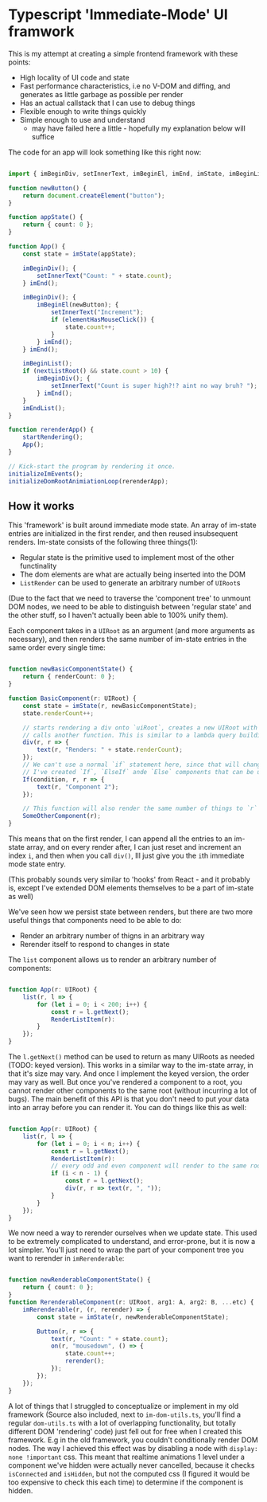 # Typescript 'Immediate-Mode' UI framwork

This is my attempt at creating a simple frontend framework with these points:
- High locality of UI code and state
- Fast performance characteristics, i.e no V-DOM and diffing, and generates as little garbage as possible per render
- Has an actual callstack that I can use to debug things
- Flexible enough to write things quickly
- Simple enough to use and understand
    - may have failed here a little - hopefully my explanation below will suffice

The code for an app will look something like this right now:

```ts

import { imBeginDiv, setInnerText, imBeginEl, imEnd, imState, imBeginList, nextListRoot, startRendering, imEndList, elementHasMouseClick, initializeImEvents, initializeDomRootAnimiationLoop } from "src/utils/im-dom-utils";

function newButton() {
    return document.createElement("button");
}

function appState() {
    return { count: 0 };
}

function App() {
    const state = imState(appState);

    imBeginDiv(); {
        setInnerText("Count: " + state.count);
    } imEnd();

    imBeginDiv(); {
        imBeginEl(newButton); {
            setInnerText("Increment");
            if (elementHasMouseClick()) {
                state.count++;
            }
        } imEnd();
    } imEnd();

    imBeginList();
    if (nextListRoot() && state.count > 10) {
        imBeginDiv(); {
            setInnerText("Count is super high?!? aint no way bruh? ");
        } imEnd();
    }
    imEndList();
}

function rerenderApp() { 
    startRendering();
    App();
}

// Kick-start the program by rendering it once.
initializeImEvents();
initializeDomRootAnimiationLoop(rerenderApp);

```

## How it works

This 'framework' is built around immediate mode state. An array of im-state entries are initialized in the first
render, and then reused insubsequent renders. Im-state consists of the following three things(1):

- Regular state is the primitive used to implement most of the other functinality
- The dom elements are what are actually being inserted into the DOM
- `ListRender` can be used to generate an arbitrary number of `UIRoot`s

(Due to the fact that we need to traverse the 'component tree' to unmount DOM nodes, we need to be able to distinguish between 
'regular state' and the other stuff, so I haven't actually been able to 100% unify them).

Each component takes in a `UIRoot` as an argument (and more arguments as necessary), and then renders the same number
of im-state entries in the same order every single time:

```ts

function newBasicComponentState() {
    return { renderCount: 0 };
}

function BasicComponent(r: UIRoot) {
    const state = imState(r, newBasicComponentState);
    state.renderCount++;

    // starts rendering a div onto `uiRoot`, creates a new UIRoot with that new div, and then 
    // calls another function. This is similar to a lambda query building pattern you may have seen in other APIs
    div(r, r => {
        text(r, "Renders: " + state.renderCount);
    });
    // We can't use a normal `if` statement here, since that will change the number of components being rendered each time.
    // I've created `If`, `ElseIf` ande `Else` components that can be used instead.
    If(condition, r, r => {
        text(r, "Component 2");
    });

    // This function will also render the same number of things to `r` every time, so this is also doable
    SomeOtherComponent(r);
}
```

This means that on the first render, I can append all the entries to an im-state array, and on every render after, 
I can just reset and increment an index `i`, and then when you call `div()`, Ill just give you the `i`th immediate mode state entry.

(This probably sounds very similar to 'hooks' from React - and it probably is, except I've extended DOM elements themselves
to be a part of im-state as well)

We've seen how we persist state between renders, but there are two more useful things that components need to be able to do:
- Render an arbitrary number of thigns in an arbitrary way
- Rerender itself to respond to changes in state

The `list` component allows us to render an arbitrary number of components:

```ts

function App(r: UIRoot) {
    list(r, l => {
        for (let i = 0; i < 200; i++) {
            const r = l.getNext();
            RenderListItem(r):
        }
    });
}

```

The `l.getNext()` method can be used to return as many UIRoots as needed (TODO: keyed version). This works in a similar way to the im-state array,
in that it's size may vary. And once I implement the keyed version, the order may vary as well. But once you've rendered a component to a root, 
you cannot render other components to the same root (without incurring a lot of bugs). The main benefit of this API is that
you don't need to put your data into an array before you can render it. You can do things like this as well:

```ts

function App(r: UIRoot) {
    list(r, l => {
        for (let i = 0; i < n; i++) {
            const r = l.getNext();
            RenderListItem(r):
            // every odd and even component will render to the same root, so this is fine
            if (i < n - 1) {
                const r = l.getNext();
                div(r, r => text(r, ", "));
            }
        }
    });
}

```

We now need a way to rerender ourselves when we update state. This used to be extremely complicated 
to understand, and error-prone, but it is now a lot simpler. You'll just need to wrap the part of your
component tree you want to rerender in `imRerenderable`:

```ts

function newRenderableComponentState() {
    return { count: 0 };
}
function RerenderableComponent(r: UIRoot, arg1: A, arg2: B, ...etc) {
    imRerenderable(r, (r, rerender) => {
        const state = imState(r, newRenderableComponentState);

        Button(r, r => {
            text(r, "Count: " + state.count);
            on(r, "mousedown", () => {
                state.count++;
                rerender();
            });
        });
    });
}
```

A lot of things that I struggled to conceptualize or implement in my old framework (Source also included, next to `im-dom-utils.ts`, you'll find a regular
`dom-utils.ts` with a lot of overlapping functionality, but totally different DOM 'rendering' code) just fell out for free when I created this framework.
E.g in the old framework, you couldn't conditionally render DOM nodes. The way I achieved this effect was by disabling a node with `display: none !important` css.
This meant that realtime animations 1 level under a component we've hidden were actually never cancelled, because it checks `isConnected` and `isHidden`, but
not the computed css (I figured it would be too expensive to check this each time) to determine if the component is hidden. 
